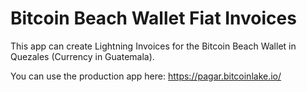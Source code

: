 # Bitcoin Beach Wallet Fiat Invoices

This app can create Lightning Invoices for the Bitcoin Beach Wallet in Quezales (Currency in Guatemala). 

You can use the production app here: https://pagar.bitcoinlake.io/
